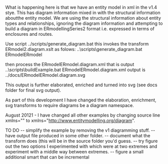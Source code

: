 What is happening here is that we have an entity model in xml in the v1.4 stye.
This has diagram information mixed in with the structural information aboutthe entity model.
We are using the structural information about entity types and relationships, ignoring the diagram information
and attempting to build a diagram in ERmodellingSeries2 format i.e. expressed in terms of enclosures and 
routes.

Use script ../scripts/generate_diagram.bat this invokes the transform ERmodel2.diagram.xslt as folows:
                       ..\scripts\generate_diagram.bat ERmodelERmodel
					   
then process the ERmodelERmodel.diagram.xml that is output
                       ..\scripts\buildExample.bat ERmodelERmodel.diagram.xml
output is ../docs/ERmodelERmodel.diagram.svg

This output is further elaborated, enriched and turned into svg (see docs folder for final svg output).

As part of this development I have changed the elaboration, enrichment, svg transforms to require diagrams be
a diagram namespace. 

August 20121 - I have changed  all other examples by
changing source line xmlns="" to xmlns="http://www.entitymodelling.org/diagram".

TO DO     -- simplify the example by removing the v1 diagramming stuff.
          -- have output file produced in some other folder.
          -- document what the transform does (this will be in the source folder you'd guess.
		  -- try figure out the two options I experimented with which were at two extremes and experiment                  with a middle way between extremes.
		  -- figure a small additional smart that can be incremental


